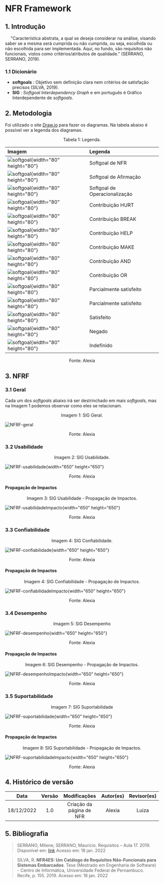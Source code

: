 # NFR Framework

## 1. Introdução

&ensp;&ensp; "Característica abstrata, a qual se deseja considerar na análise, visando saber se a mesma será cumprida ou não cumprida, ou seja, escolhida ou não escolhida para ser implementada. Aqui, no fundo, são requisitos não funcionais, vistos como critérios/atributos de qualidade." (SERRANO, SERRANO, 2019).

### 1.1 Dicionário

- **softgoals** : Objetivo sem definição clara nem critérios de satisfação precisos (SILVA, 2019).
- **SIG** :  *Softgoal Interdependency Graph* e em português é Gráfico Interdependente de *softgoals*.

## 2. Metodologia

Foi utilizado o site [Draw.io](https://app.diagrams.net/) para fazer os diagramas. Na tabela abaixo é possível ver a legenda dos diagramas.

<figcaption align="center">Tabela 1: Legenda.</figcaption>

| Imagem                                                                  | Legenda                                 |
| :---------------------------------------------------------------------- | :-------------------------------------- |
| ![softgoal](../assets/NFR/NFR_normal.jpeg){width="80" height="80"}      | Softgoal de NFR                         |
| ![softgoal](../assets/NFR/NFR_claim.jpeg){width="80" height="80"}       | Softgoal de Afirmação                   |
| ![softgoal](../assets/NFR/NFR_priorizacao.jpeg){width="80" height="80"} | Softgoal de Operacionalização           |
| ![softgoal](../assets/NFR/NFR_rpn.jpeg){width="80" height="80"}         | Contribuição HURT                       |
| ![softgoal](../assets/NFR/NFR_rsn.jpeg){width="80" height="80"}         | Contribuição BREAK                      |
| ![softgoal](../assets/NFR/NFR_rpp.jpeg){width="80" height="80"}         | Contribuição HELP                       |
| ![softgoal](../assets/NFR/NFR_rsp.jpeg){width="80" height="80"}         | Contribuição MAKE                       |
| ![softgoal](../assets/NFR/NFR_and.jpeg){width="80" height="80"}         | Contribuição AND                        |
| ![softgoal](../assets/NFR/NFR_or.jpeg){width="80" height="80"}          | Contribuição OR                         |
| ![softgoal](../assets/NFR/ps.jpeg){width="80" height="80"}              | Parcialmente satisfeito                 |
| ![softgoal](../assets/NFR/pn.jpeg){width="80" height="80"}              | Parcialmente satisfeito                 |
| ![softgoal](../assets/NFR/satisfeito.jpeg){width="80" height="80"}      | Satisfeito                              |
| ![softgoal](../assets/NFR/negado.jpeg){width="80" height="80"}          | Negado                                  |
| ![softgoal](../assets/NFR/indefinido.jpeg){width="80" height="80"}      | Indefinido                              |

<center>
<figcaption>Fonte: Alexia</figcaption>
</center>

## 3. NFRF

### 3.1 Geral

Cada um dos *softgoals* abaixo irá ser destrinchado em mais *softgoals*, mas na Imagem 1 podemos observar como eles se relacionam.

<figcaption align="center">Imagem 1: SIG Geral.</figcaption>

![NFRF-geral](../assets/NFR/NFRF-geral.jpeg)

<center>
<figcaption>Fonte: Alexia</figcaption>
</center>

### 3.2 Usabilidade

<figcaption align="center">Imagem 2: SIG Usabilidade.</figcaption>

![NFRF-usabilidade](../assets/NFR/NFRF-usabilidade.jpeg){width="650" height="650"}  

<center>
<figcaption>Fonte: Alexia</figcaption>
</center>

#### Propagação de Impactos

<figcaption align="center">Imagem 3: SIG Usabilidade - Propagação de Impactos.</figcaption>

![NFRF-usabilidadeImpacto](../assets/NFR/NFRF-usabilidade2.jpeg){width="650" height="650"}  

<center>
<figcaption>Fonte: Alexia</figcaption>
</center>

### 3.3 Confiabilidade

<figcaption align="center">Imagem 4: SIG Confiabilidade.</figcaption>

![NFRF-confiabilidade](../assets/NFR/NFRF-confiabilidade.jpeg){width="650" height="650"}  

<center>
<figcaption>Fonte: Alexia</figcaption>
</center>

#### Propagação de Impactos

<figcaption align="center">Imagem 4: SIG Confiabilidade - Propagação de Impactos.</figcaption>

![NFRF-confiabilidadeImpacto](../assets/NFR/NFRF-confiabilidade2.jpeg){width="650" height="650"}

<center>
<figcaption>Fonte: Alexia</figcaption>
</center>

### 3.4 Desempenho

<figcaption align="center">Imagem 5: SIG Desempenho </figcaption>

![NFRF-desempenho](../assets/NFR/NFRF-desempenho.jpeg){width="650" height="650"}  

<center>
<figcaption>Fonte: Alexia</figcaption>
</center>

#### Propagação de Impactos

<figcaption align="center">Imagem 6: SIG Desempenho - Propagação de Impactos.</figcaption>

![NFRF-desempenhoImpacto](../assets/NFR/NFRF-desempenho2.jpeg){width="650" height="650"}

<center>
<figcaption>Fonte: Alexia</figcaption>
</center>

### 3.5 Suportabilidade

<figcaption align="center">Imagem 7: SIG Suportabilidade </figcaption>

![NFRF-suportabilidade](../assets/NFR/NFRF-suportabilidade.jpeg){width="650" height="650"}  

<center>
<figcaption>Fonte: Alexia</figcaption>
</center>

#### Propagação de Impactos

<figcaption align="center">Imagem 8: SIG Suportabilidade - Propagação de Impactos.</figcaption>

![NFRF-suportabilidadeImpacto](../assets/NFR/NFRF-suportabilidade2.jpeg){width="650" height="650"}

<center>
<figcaption>Fonte: Alexia</figcaption>
</center>

## 4. Histórico de versão

|    Data    | Versão |                          Modificações                           |    Autor(es)     | Revisor(es) |
| :--------: | :----: | :-------------------------------------------------------------: | :--------------: | :---------: |
| 18/12/2022 |  1.0   |                    Criação da página de NFR                     |      Alexia      |    Luiza    |

## 5. Bibliografia

> SERRANO, Milene; SERRANO, Mauricio. Requisitos – Aula 17. 2019. Disponível em: [link](https://aprender3.unb.br/pluginfile.php/2307541/mod_resource/content/1/Requisitos%20-%20Aula%20019a.pdf) Acesso em: 18 jan. 2022

> SILVA, R. **NFR4ES: Um Catálogo de Requisitos Não-Funcionais para Sistemas Embarcados**. Tese (Mestrado em Engenharia de Software) - Centro de Informática, Universidade Federal de Pernambuco. Recife, p. 155. 2019. Acesso em: 18 jan. 2022